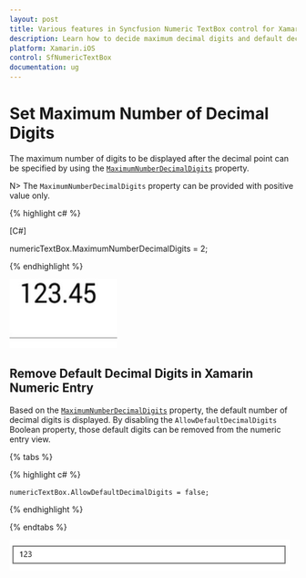 ```yaml
---
layout: post
title: Various features in Syncfusion Numeric TextBox control for Xamarin.iOS
description: Learn how to decide maximum decimal digits and default decimal digits to be displayed and nullable value support in Numeric TextBox.
platform: Xamarin.iOS
control: SfNumericTextBox
documentation: ug
---
```

# Set Maximum Number of Decimal Digits

The maximum number of digits to be displayed after the decimal point can be specified by using the [`MaximumNumberDecimalDigits`](https://help.syncfusion.com/cr/xamarin-ios/Syncfusion.SfNumericTextBox.iOS.SfNumericTextBox_1.html#Syncfusion_SfNumericTextBox_iOS_SfNumericTextBox_MaximumNumberDecimalDigits) property. 

N> The `MaximumNumberDecimalDigits` property can be provided with positive value only.

{% highlight c# %}

[C#]

numericTextBox.MaximumNumberDecimalDigits = 2;
  
{% endhighlight %}

![Display the SfNumericTextBox with MaximumNumberDecimalDigits](images/MaximumNumberDecimalDigits.png)

## Remove Default Decimal Digits in Xamarin Numeric Entry

Based on the [`MaximumNumberDecimalDigits`](https://help.syncfusion.com/cr/xamarin-ios/Syncfusion.SfNumericTextBox.iOS.SfNumericTextBox_1.html#Syncfusion_SfNumericTextBox_iOS_SfNumericTextBox_MaximumNumberDecimalDigits) property, the default number of decimal digits is displayed. By disabling the `AllowDefaultDecimalDigits` Boolean property, those default digits can be removed from the numeric entry view. 

{% tabs %}

{% highlight c# %}
            
    numericTextBox.AllowDefaultDecimalDigits = false;
  
{% endhighlight %}

{% endtabs %}

![Display the textbox value without default decimal digits](images/AllowDefaultDecimalDigits.png)
